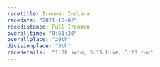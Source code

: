 ```yaml
---
racetitle: Ironman Indiana
racedate: "2021-10-02"
racedistance: Full Ironman
overalltime: "9:51:20"
overallplace: "29th"
divisionplace: "5th"
racedetails:  "1:08 swim, 5:15 bike, 3:20 run"
---
```


